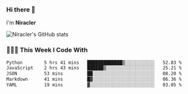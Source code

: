 ### Hi there 👋

I'm **Niracler**

![Niracler's GitHub stats](https://github-readme-stats.vercel.app/api?username=Niracler&show_icons=true)


### 👨🏻‍💻 This Week I Code With

<!--START_SECTION:waka-->

```txt
Python        5 hrs 41 mins   █████████████▒░░░░░░░░░░░   52.83 %
JavaScript    2 hrs 43 mins   ██████▒░░░░░░░░░░░░░░░░░░   25.21 %
JSON          53 mins         ██░░░░░░░░░░░░░░░░░░░░░░░   08.20 %
Markdown      41 mins         █▓░░░░░░░░░░░░░░░░░░░░░░░   06.36 %
YAML          19 mins         ▓░░░░░░░░░░░░░░░░░░░░░░░░   03.05 %
```

<!--END_SECTION:waka-->

